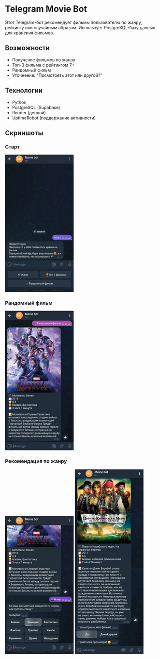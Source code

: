 # Telegram Movie Bot

Этот Telegram-бот рекомендует фильмы пользователю по жанру, рейтингу или случайным образом. Использует PostgreSQL-базу данных для хранения фильмов.

## Возможности

- Получение фильмов по жанру
- Топ-3 фильма с рейтингом 7+
- Рандомный фильм
- Уточнение: "Посмотреть этот или другой?"

## Технологии

- Python
- PostgreSQL (Supabase)
- Render (деплой)
- UptimeRobot (поддержание активности)

## Скриншоты

<h3>Старт</h3>
<img src="images/start.jpg" width="45%">

<h3>Рандомный фильм</h3>
<img src="images/random_movie.jpg" width="45%">

<h3>Рекомендация по жанру</h3>
<img src="images/choose_genre.jpg" width="45%">

<img src="images/genre_movie.jpg" width="45%">
